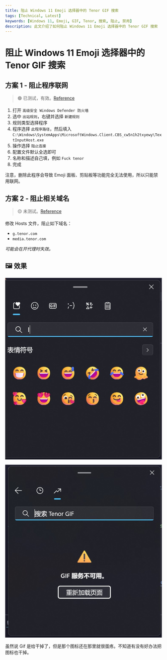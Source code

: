 ```yaml
---
title: 阻止 Windows 11 Emoji 选择器中的 Tenor GIF 搜索
tags: [Technical, Latest]
keywords: [Windows 11, Emoji, GIF, Tenor, 搜索, 阻止, 禁用]
description: 此文介绍了如何阻止 Windows 11 Emoji 选择器中的 Tenor GIF 搜索
---
```

# 阻止 Windows 11 Emoji 选择器中的 Tenor GIF 搜索

## 方案 1 - 阻止程序联网

> 🟢 已测试，有效。[Reference](https://l.opnxng.com/r/Windows11/comments/v5q1v6/how_to_disable_tenor_gif_search_in_emoji_picker/)

1. 打开 `高级安全 Windows Defender 防火墙`
2. 选中 `出站规则`，右键并选择 `新建规则`
3. 规则类型选择程序
4. 程序选择 `此程序路径`，然后填入 `C:\Windows\SystemApps\MicrosoftWindows.Client.CBS_cw5n1h2txyewy\TextInputHost.exe`
5. 操作选择 `阻止连接`
6. 配置文件默认全选即可
7. 名称和描述自己填，例如 `Fuck tenor`
8. 完成

注意，删除此程序会导致 Emoji 面板、剪贴板等功能完全无法使用，所以只能禁用联网。

## 方案 2 - 阻止相关域名

> 🟡 未测试。[Reference](https://eblocker.org/community/main-forum/solution-how-to-disable-tenor-gif-in-windows-11-emoji-picker/)

修改 Hosts 文件，阻止如下域名：

- `g.tenor.com`
- `media.tenor.com`

*可能会在开代理时失效。*

## 🖼️ 效果

![1](/attachments/tenor_1.jpg)

![2](/attachments/tenor_2.jpg)

虽然说 Gif 是给干掉了，但是那个图标还在那里就很蛋疼。不知道有没有好办法把图标也干掉。
